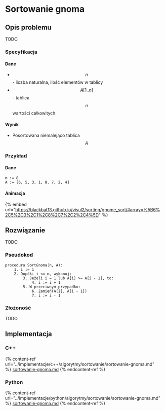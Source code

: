 # Sortowanie gnoma

## Opis problemu

TODO

### Specyfikacja

#### Dane

* $$n$$ - liczba naturalna, ilość elementów w tablicy
* $$A[1..n]$$ - tablica $$n$$ wartości całkowitych

#### Wynik

* Posortowana niemalejąco tablica $$A$$ 

### **Przykład**

#### Dane

```
n := 8
A := [6, 5, 3, 1, 8, 7, 2, 4]
```

#### Animacja

{% embed url="https://blackbat13.github.io/visul2/sorting/gnome_sort/#array=%5B6%2C5%2C3%2C1%2C8%2C7%2C2%2C4%5D" %}

## Rozwiązanie

TODO

### Pseudokod

```
procedura SortGnoma(n, A):
    1. i := 1
    2. Dopóki i <= n, wykonuj:
        3. Jeżeli i = 1 lub A[i] >= A[i - 1], to:
            4. i := i + 1
        5. W przeciwnym przypadku:
            6. Zamień(A[i], A[i - 1])
            7. i := i - 1
```

### Złożoność

TODO

## Implementacja

### C++

{% content-ref url="../implementacje/c++/algorytmy/sortowanie/sortowanie-gnoma.md" %}
[sortowanie-gnoma.md](../implementacje/c++/algorytmy/sortowanie/sortowanie-gnoma.md)
{% endcontent-ref %}

### Python

{% content-ref url="../implementacje/python/algorytmy/sortowanie/sortowanie-gnoma.md" %}
[sortowanie-gnoma.md](../implementacje/python/algorytmy/sortowanie/sortowanie-gnoma.md)
{% endcontent-ref %}
